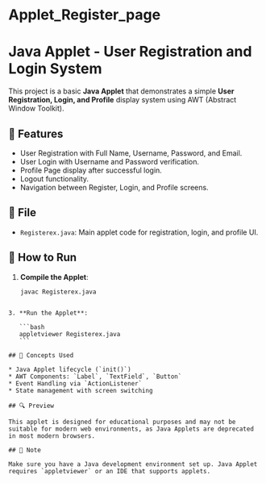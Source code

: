 # Applet_Register_page
# Java Applet - User Registration and Login System

This project is a basic **Java Applet** that demonstrates a simple **User Registration, Login, and Profile** display system using AWT (Abstract Window Toolkit).

## 🧩 Features

- User Registration with Full Name, Username, Password, and Email.
- User Login with Username and Password verification.
- Profile Page display after successful login.
- Logout functionality.
- Navigation between Register, Login, and Profile screens.

## 📂 File

- `Registerex.java`: Main applet code for registration, login, and profile UI.

## 🚀 How to Run

1. **Compile the Applet**:
   ```bash
   javac Registerex.java
````

3. **Run the Applet**:

   ```bash
   appletviewer Registerex.java
   ```

## 🧠 Concepts Used

* Java Applet lifecycle (`init()`)
* AWT Components: `Label`, `TextField`, `Button`
* Event Handling via `ActionListener`
* State management with screen switching

## 🔍 Preview

This applet is designed for educational purposes and may not be suitable for modern web environments, as Java Applets are deprecated in most modern browsers.

## 📌 Note

Make sure you have a Java development environment set up. Java Applet requires `appletviewer` or an IDE that supports applets.

